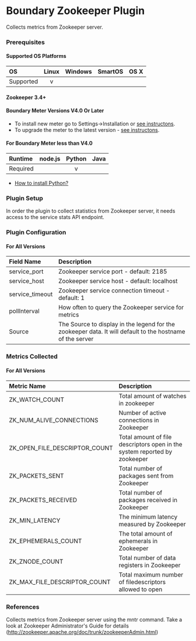 # Boundary Zookeeper Plugin

Collects metrics from Zookeeper server.

### Prerequisites

#### Supported OS Platforms

|     OS    | Linux | Windows | SmartOS | OS X |
|:----------|:-----:|:-------:|:-------:|:----:|
| Supported |   v   |         |         |      |

#### Zookeeper 3.4+

#### Boundary Meter Versions V4.0 Or Later

- To install new meter go to Settings->Installation or [see instructons](https://help.boundary.com/hc/en-us/sections/200634331-Installation).
- To upgrade the meter to the latest version - [see instructons](https://help.boundary.com/hc/en-us/articles/201573102-Upgrading-the-Boundary-Meter).

#### For Boundary Meter less than V4.0

|  Runtime | node.js | Python | Java |
|:---------|:-------:|:------:|:----:|
| Required |         |    v   |      |

- [How to install Python?](https://help.boundary.com/hc/articles/202270132)

### Plugin Setup

In order the plugin to collect statistics from Zookeeper server, it needs access to the service stats API endpoint.

### Plugin Configuration

#### For All Versions

|Field Name     |Description                                         |
|:--------------|:---------------------------------------------------|
|service_port   |Zookeeper service port -          default: 2185     |
|service_host   |Zookeeper service host -          default: localhost|
|service_timeout|Zookeeper service connection timeout -    default: 1|
|pollInterval   |How often to query the Zookeeper service for metrics|
|Source        |The Source to display in the legend for the zookeeper data.  It will default to the hostname of the server|

### Metrics Collected

#### For All Versions

|Metric Name                  |Description                                                              |
|:----------------------------|:------------------------------------------------------------------------|
|ZK_WATCH_COUNT               |Total amount of watches in zookeeper                                     |
|ZK_NUM_ALIVE_CONNECTIONS     |Number of active connections in Zookeeper                                |
|ZK_OPEN_FILE_DESCRIPTOR_COUNT|Total amount of file descriptors open in the system reported by zookeeper|
|ZK_PACKETS_SENT              |Total number of packages sent from Zookeeper                             |
|ZK_PACKETS_RECEIVED          |Total number of packages received in Zookeeper                           |
|ZK_MIN_LATENCY               |The minimum latency measured by Zookeeper                                |
|ZK_EPHEMERALS_COUNT          |The total amount of ephemerals in Zookeeper                              |
|ZK_ZNODE_COUNT               |Total number of data registers in Zookeeper                              |
|ZK_MAX_FILE_DESCRIPTOR_COUNT |Total maximum number of filedescriptors allowed to open                  |

### References
Collects metrics from Zookeeper server using the mntr command. Take a look at Zookeeper Administrator's Guide for details (http://zookeeper.apache.org/doc/trunk/zookeeperAdmin.html)
